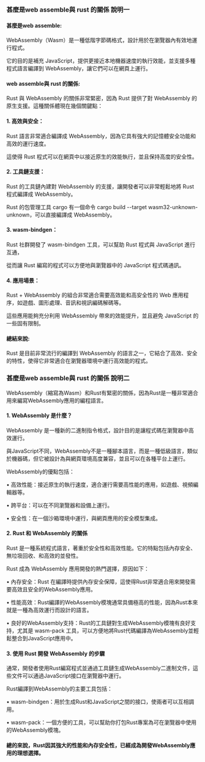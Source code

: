 ### 甚麼是web assemble與 rust 的關係 說明一

####  甚麼是web assemble:

WebAssembly（Wasm）是一種低階字節碼格式，設計用於在瀏覽器內有效地運行程式。

它的目的是補充 JavaScript，提供更接近本地機器速度的執行效能，並支援多種程式語言編譯到 WebAssembly，讓它們可以在網頁上運行。

#### web assemble與 rust 的關係:

Rust 與 WebAssembly 的關係非常緊密，因為 Rust 提供了對 WebAssembly 的原生支援。這種關係體現在幾個關鍵點：

#### 1.	高效與安全：

Rust 語言非常適合編譯成 WebAssembly，因為它具有強大的記憶體安全功能和高效的運行速度。

這使得 Rust 程式可以在網頁中以接近原生的效能執行，並且保持高度的安全性。

#### 2.	工具鏈支援：

Rust 的工具鏈內建對 WebAssembly 的支援，讓開發者可以非常輕鬆地將 Rust 程式編譯成 WebAssembly。

Rust 的包管理工具 cargo 有一個命令 cargo build --target wasm32-unknown-unknown，可以直接編譯成 WebAssembly。

#### 3.	wasm-bindgen：

Rust 社群開發了 wasm-bindgen 工具，可以幫助 Rust 程式與 JavaScript 進行互通，

從而讓 Rust 編寫的程式可以方便地與瀏覽器中的 JavaScript 程式碼通訊。

#### 4.	應用場景：

Rust + WebAssembly 的組合非常適合需要高效能和高安全性的 Web 應用程序，如遊戲、圖形處理、音訊和視訊編碼解碼等。

這些應用能夠充分利用 WebAssembly 帶來的效能提升，並且避免 JavaScript 的一些固有限制。

#### 總結來說:

Rust 是目前非常流行的編譯到 WebAssembly 的語言之一，它結合了高效、安全的特性，使得它非常適合在瀏覽器環境中運行高效能的程式。

### 甚麼是web assemble與 rust 的關係 說明二

WebAssembly（縮寫為Wasm）和Rust有緊密的關係，因為Rust是一種非常適合用來編寫WebAssembly應用的編程語言。

#### 1. WebAssembly 是什麼？
   
WebAssembly 是一種新的二進制指令格式，設計目的是讓程式碼在瀏覽器中高效運行。

與JavaScript不同，WebAssembly不是一種腳本語言，而是一種低級語言，類似於機器碼，但它被設計為與網頁環境高度兼容，並且可以在各種平台上運行。

WebAssembly的優點包括：

•	高效性能：接近原生的執行速度，適合運行需要高性能的應用，如遊戲、視頻編輯器等。

•	跨平台：可以在不同瀏覽器和設備上運行。

•	安全性：在一個沙箱環境中運行，與網頁應用的安全模型集成。

#### 2. Rust 和 WebAssembly 的關係
   
Rust 是一種系統程式語言，著重於安全性和高效性能。它的特點包括內存安全、無垃圾回收、和高效的並發性。

Rust 成為 WebAssembly 應用開發的熱門選擇，原因如下：

•	內存安全：Rust 在編譯時提供內存安全保障，這使得Rust非常適合用來開發需要高效且安全的WebAssembly應用。

•	性能高效：Rust編譯的WebAssembly模塊通常具備極高的性能，因為Rust本來就是一種為高效運行而設計的語言。

•	良好的WebAssembly支持：Rust的工具鏈對生成WebAssembly模塊有良好支持，尤其是 wasm-pack 工具，可以方便地將Rust代碼編譯為WebAssembly並輕鬆整合到JavaScript應用中。

#### 3. 使用 Rust 開發 WebAssembly 的步驟

通常，開發者使用Rust編寫程式並通過工具鏈生成WebAssembly二進制文件，這些文件可以通過JavaScript接口在瀏覽器中運行。

Rust編譯到WebAssembly的主要工具包括：

•	wasm-bindgen：用於生成Rust和JavaScript之間的接口，使兩者可以互相調用。

•	wasm-pack：一個方便的工具，可以幫助你打包Rust專案為可在瀏覽器中使用的WebAssembly模塊。

#### 總的來說，Rust因其強大的性能和內存安全性，已經成為開發WebAssembly應用的理想選擇。


